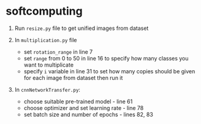 # softcomputing

1. Run `resize.py` file to get unified images from dataset

2. In `multiplication.py` file
   * set `rotation_range` in line 7
   * set `range` from 0 to 50 in line 16 to specify how many classes you want to multiplicate
   * specify `i` variable in line 31 to set how many copies should be given for each image from dataset then run it

3. In `cnnNetworkTransfer.py`:
   * choose suitable pre-trained model - line 61
   * choose optimizer and set learning rate - line 78
   * set batch size and number of epochs - lines 82, 83